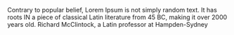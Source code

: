 Contrary to popular belief, Lorem Ipsum is not simply
random text. It has roots IN a piece of classical Latin
literature from 45 BC, making it over 2000 years old.
Richard McClintock, a Latin professor at Hampden-Sydney